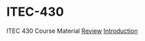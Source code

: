 # ITEC-430
ITEC 430 Course Material
<a href="https://github.com/jchiefelk/ITEC-430/tree/master/review">Review</a>
<a href="https://github.com/jchiefelk/ITEC-430/tree/master/introduction">Introduction</a>
